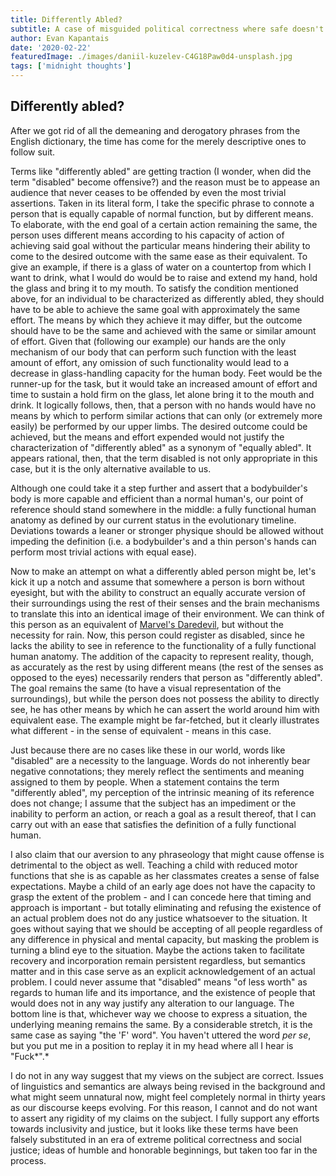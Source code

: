 ```yaml
---
title: Differently Abled?
subtitle: A case of misguided political correctness where safe doesn't always mean just.
author: Evan Kapantais
date: '2020-02-22'
featuredImage: ./images/daniil-kuzelev-C4G18Paw0d4-unsplash.jpg
tags: ['midnight thoughts']
---
```


## Differently abled?

After we got rid of all the demeaning and derogatory phrases from the English dictionary, the time has come for the merely descriptive ones to follow suit.

Terms like "differently abled" are getting traction (I wonder, when did the term "disabled" become offensive?) and the reason must be to appease an audience that never ceases to be offended by even the most trivial assertions. Taken in its literal form, I take the specific phrase to connote a person that is equally capable of normal function, but by different means. To elaborate, with the end goal of a certain action remaining the same, the person uses different means according to his capacity of action of achieving said goal without the particular means hindering their ability to come to the desired outcome with the same ease as their equivalent. To give an example, if there is a glass of water on a countertop from which I want to drink, what I would do would be to raise and extend my hand, hold the glass and bring it to my mouth. To satisfy the condition mentioned above, for an individual to be characterized as differently abled, they should have to be able to achieve the same goal with approximately the same effort. The means by which they achieve it may differ, but the outcome should have to be the same and achieved with the same or similar amount of effort. Given that (following our example) our hands are the only mechanism of our body that can perform such function with the least amount of effort, any omission of such functionality would lead to a decrease in glass-handling capacity for the human body. Feet would be the runner-up for the task, but it would take an increased amount of effort and time to sustain a hold firm on the glass, let alone bring it to the mouth and drink. It logically follows, then, that a person with no hands would have no means by which to perform similar actions that can only (or extremely more easily) be performed by our upper limbs. The desired outcome could be achieved, but the means and effort expended would not justify the characterization of "differently abled" as a synonym of "equally abled". It appears rational, then, that the term disabled is not only appropriate in this case, but it is the only alternative available to us. 

Although one could take it a step further and assert that a bodybuilder's body is more capable and efficient than a normal human's, our point of reference should stand somewhere in the middle: a fully functional human anatomy as defined by our current status in the evolutionary timeline. Deviations towards a leaner or stronger physique should be allowed without impeding the definition (i.e. a bodybuilder's and a thin person's hands can perform most trivial actions with equal ease).

Now to make an attempt on what a differently abled person might be, let's kick it up a notch and assume that somewhere a person is born without eyesight, but with the ability to construct an equally accurate version of their surroundings using the rest of their senses and the brain mechanisms to translate this into an identical image of their environment. We can think of this person as an equivalent of [Marvel's Daredevil](https://en.wikipedia.org/wiki/Daredevil_(Marvel_Comics_character)#Powers_and_abilities), but without the necessity for rain. Now, this person could register as disabled, since he lacks the ability to see in reference to the functionality of a fully functional human anatomy. The addition of the capacity to represent reality, though, as accurately as the rest by using different means (the rest of the senses as opposed to the eyes) necessarily renders that person as "differently abled". The goal remains the same (to have a visual representation of the surroundings), but while the person does not possess the ability to directly see, he has other means by which he can assert the world around him with equivalent ease. The example might be far-fetched, but it clearly illustrates what different - in the sense of equivalent - means in this case. 

Just because there are no cases like these in our world, words like "disabled" are a necessity to the language. Words do not inherently bear negative connotations; they merely reflect the sentiments and meaning assigned to them by people. When a statement contains the term "differently abled", my perception of the intrinsic meaning of its reference does not change; I assume that the subject has an impediment or the inability to perform an action, or reach a goal as a result thereof, that I can carry out with an ease that satisfies the definition of a fully functional human.

I also claim that our aversion to any phraseology that might cause offense is detrimental to the object as well. Teaching a child with reduced motor functions that she is as capable as her classmates creates a sense of false expectations. Maybe a child of an early age does not have the capacity to grasp the extent of the problem - and I can concede here that timing and approach is important - but totally eliminating and refusing the existence of an actual problem does not do any justice whatsoever to the situation. It goes without saying that we should be accepting of all people regardless of any difference in physical and mental capacity, but masking the problem is turning a blind eye to the situation. Maybe the actions taken to facilitate recovery and incorporation remain persistent regardless, but semantics matter and in this case serve as an explicit acknowledgement of an actual problem. I could never assume that "disabled" means "of less worth" as regards to human life and its importance, and the existence of people that would does not in any way justify any alteration to our language. The bottom line is that, whichever way we choose to express a situation, the underlying meaning remains the same. By a considerable stretch, it is the same case as saying "the 'F' word". You haven't uttered the word *per se*, but you put me in a position to replay it in my head where all I hear is "Fuck*".*

I do not in any way suggest that my views on the subject are correct. Issues of linguistics and semantics are always being revised in the background and what might seem unnatural now, might feel completely normal in thirty years as our discourse keeps evolving. For this reason, I cannot and do not want to assert any rigidity of my claims on the subject. I fully support any efforts towards inclusivity and justice, but it looks like these terms have been falsely substituted in an era of extreme political correctness and social justice; ideas of humble and honorable beginnings, but taken too far in the process.